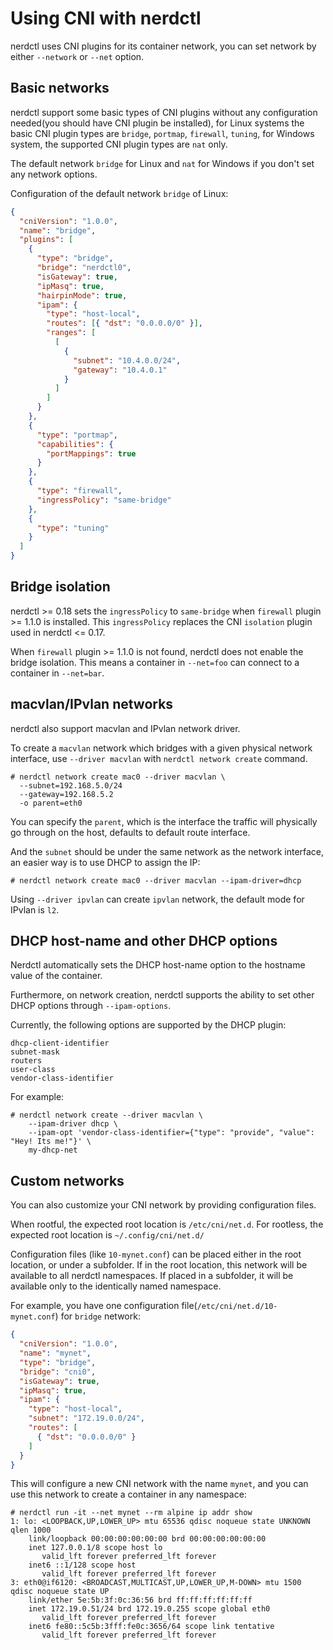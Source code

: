 # Using CNI with nerdctl

nerdctl uses CNI plugins for its container network, you can set network by
either `--network` or `--net` option.

## Basic networks

nerdctl support some basic types of CNI plugins without any configuration
needed(you should have CNI plugin be installed), for Linux systems the basic
CNI plugin types are `bridge`, `portmap`, `firewall`, `tuning`, for Windows
system, the supported CNI plugin types are `nat` only.

The default network `bridge` for Linux and `nat` for Windows if you
don't set any network options.

Configuration of the default network `bridge` of Linux:

```json
{
  "cniVersion": "1.0.0",
  "name": "bridge",
  "plugins": [
    {
      "type": "bridge",
      "bridge": "nerdctl0",
      "isGateway": true,
      "ipMasq": true,
      "hairpinMode": true,
      "ipam": {
        "type": "host-local",
        "routes": [{ "dst": "0.0.0.0/0" }],
        "ranges": [
          [
            {
              "subnet": "10.4.0.0/24",
              "gateway": "10.4.0.1"
            }
          ]
        ]
      }
    },
    {
      "type": "portmap",
      "capabilities": {
        "portMappings": true
      }
    },
    {
      "type": "firewall",
      "ingressPolicy": "same-bridge"
    },
    {
      "type": "tuning"
    }
  ]
}
```

## Bridge isolation

nerdctl >= 0.18 sets the `ingressPolicy` to `same-bridge` when `firewall` plugin >= 1.1.0 is installed.
This `ingressPolicy` replaces the CNI `isolation` plugin used in nerdctl <= 0.17.

When `firewall` plugin >= 1.1.0 is not found, nerdctl does not enable the bridge isolation.
This means a container in `--net=foo` can connect to a container in `--net=bar`.

## macvlan/IPvlan networks

nerdctl also support macvlan and IPvlan network driver.

To create a `macvlan` network which bridges with a given physical network interface, use `--driver macvlan` with
`nerdctl network create` command.

```
# nerdctl network create mac0 --driver macvlan \
  --subnet=192.168.5.0/24
  --gateway=192.168.5.2
  -o parent=eth0
```

You can specify the `parent`, which is the interface the traffic will physically go through on the host,
defaults to default route interface.

And the `subnet` should be under the same network as the network interface,
an easier way is to use DHCP to assign the IP:

```
# nerdctl network create mac0 --driver macvlan --ipam-driver=dhcp
```

Using `--driver ipvlan` can create `ipvlan` network, the default mode for IPvlan is `l2`.

## DHCP host-name and other DHCP options

Nerdctl automatically sets the DHCP host-name option to the hostname value of the container.

Furthermore, on network creation, nerdctl supports the ability to set other DHCP options through `--ipam-options`.

Currently, the following options are supported by the DHCP plugin:
```
dhcp-client-identifier
subnet-mask
routers
user-class
vendor-class-identifier
```

For example:
```
# nerdctl network create --driver macvlan \
    --ipam-driver dhcp \
    --ipam-opt 'vendor-class-identifier={"type": "provide", "value": "Hey! Its me!"}' \
    my-dhcp-net
```

## Custom networks

You can also customize your CNI network by providing configuration files.

When rootful, the expected root location is `/etc/cni/net.d`.
For rootless, the expected root location is `~/.config/cni/net.d/`

Configuration files (like `10-mynet.conf`) can be placed either in the root location,
or under a subfolder.
If in the root location, this network will be available to all nerdctl namespaces.
If placed in a subfolder, it will be available only to the identically named namespace.

For example, you have one configuration file(`/etc/cni/net.d/10-mynet.conf`)
for `bridge` network:

```json
{
  "cniVersion": "1.0.0",
  "name": "mynet",
  "type": "bridge",
  "bridge": "cni0",
  "isGateway": true,
  "ipMasq": true,
  "ipam": {
    "type": "host-local",
    "subnet": "172.19.0.0/24",
    "routes": [
      { "dst": "0.0.0.0/0" }
    ]
  }
}
```

This will configure a new CNI network with the name `mynet`, and you can use
this network to create a container in any namespace:

```console
# nerdctl run -it --net mynet --rm alpine ip addr show
1: lo: <LOOPBACK,UP,LOWER_UP> mtu 65536 qdisc noqueue state UNKNOWN qlen 1000
    link/loopback 00:00:00:00:00:00 brd 00:00:00:00:00:00
    inet 127.0.0.1/8 scope host lo
       valid_lft forever preferred_lft forever
    inet6 ::1/128 scope host
       valid_lft forever preferred_lft forever
3: eth0@if6120: <BROADCAST,MULTICAST,UP,LOWER_UP,M-DOWN> mtu 1500 qdisc noqueue state UP
    link/ether 5e:5b:3f:0c:36:56 brd ff:ff:ff:ff:ff:ff
    inet 172.19.0.51/24 brd 172.19.0.255 scope global eth0
       valid_lft forever preferred_lft forever
    inet6 fe80::5c5b:3fff:fe0c:3656/64 scope link tentative
       valid_lft forever preferred_lft forever
```
